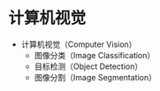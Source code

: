 # 计算机视觉

- 计算机视觉（Computer Vision）
  - 图像分类（Image Classification）
  - 目标检测（Object Detection）
  - 图像分割（Image Segmentation）
